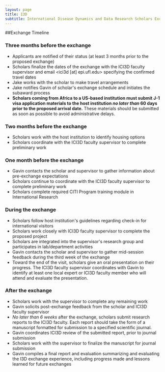 ```yaml
---
layout: page
title: I3D
subtitle: International Disease Dynamics and Data Research Scholars Exchange Program
---
```

##Exchange Timeline

### Three months before the exchange
- Applicants are notified of their status (at least 3 months prior to the proposed exchange)
- Scholars finalize the dates of the exchange with the ICI3D faculty supervisor and email <ici3d [at] epi.ufl.edu> specifying the confirmed travel dates
- Jake works with the scholar to make travel arrangements
- Jake notifies Gavin of scholar's exchange schedule and initiates the subaward process
- **Scholars coming from Africa to a US-based institution must submit J-1 visa application materials to the host institution _no later than_ 60 days prior to the proposed arrival date.** These materials should be submitted as soon as possible to avoid administrative delays.

### Two months before the exchange
- Scholars work with the host institution to identify housing options
- Scholars coordinate with the ICI3D faculty supervisor to complete preliminary work

### One month before the exchange
- Gavin contacts the scholar and supervisor to gather information about pre-exchange expectations
- Scholars continue to coordinate with the ICI3D faculty supervisor to complete preliminary work
- Scholars complete required CITI Program training module in International Research

### During the exchange
- Scholars follow host institution's guidelines regarding check-in for international visitors
- Scholars work closely with ICI3D faculty supervisor to complete the proposed project
- Scholars are integrated into the supervisor's research group and participates in lab/department activities
- Gavin contacts the scholar and supervisor to gather mid-session feedback during the third week of the exchange
- Toward the end of the visit, scholars give an oral presentation on their progress. The ICI3D faculty supervisor coordinates with Gavin to identify at least one local expert or ICI3D faculty member who will attend and evaluate the presentation.

### After the exchange
- Scholars work with the supervisor to complete any remaining work
- Gavin solicits post-exchange feedback from the scholar and ICI3D faculty supervisor
- *No later than 6 weeks* after the exchange, scholars submit research reports to the ICI3D faculty. Each report should take the form of a manuscript formatted for submission to a specified scientific journal.
- Gavin coordinates ICI3D review of the submitted report, prior to journal submission
- Scholars work with the supervisor to finalize the manuscript for journal submission
- Gavin compiles a final report and evaluation summarizing and evaluating the I3D exchange experience, including progress made and lessons learned for future exchanges
